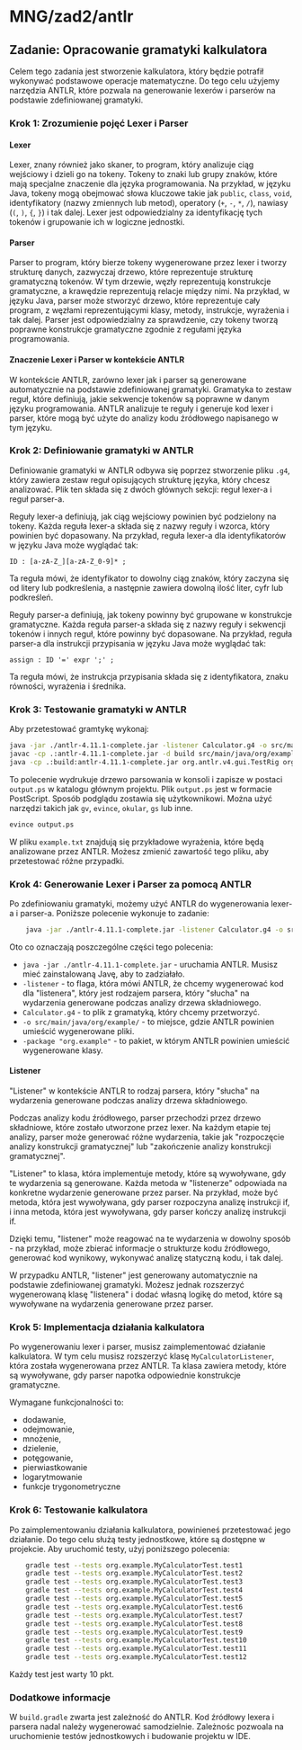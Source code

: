 # MNG/zad2/antlr

## Zadanie: Opracowanie gramatyki kalkulatora

Celem tego zadania jest stworzenie kalkulatora, który będzie potrafił wykonywać podstawowe operacje matematyczne. Do
tego celu użyjemy narzędzia ANTLR, które pozwala na generowanie lexerów i parserów na podstawie zdefiniowanej gramatyki.

### Krok 1: Zrozumienie pojęć Lexer i Parser

#### Lexer

Lexer, znany również jako skaner, to program, który analizuje ciąg wejściowy i dzieli go na tokeny. Tokeny to znaki lub
grupy znaków, które mają specjalne znaczenie dla języka programowania. Na przykład, w języku Java, tokeny mogą obejmować
słowa kluczowe takie jak `public`, `class`, `void`, identyfikatory (nazwy zmiennych lub metod),
operatory (`+`, `-`, `*`, `/`), nawiasy (`(`, `)`, `{`, `}`) i tak dalej. Lexer jest odpowiedzialny za identyfikację
tych tokenów i grupowanie ich w logiczne jednostki.

#### Parser

Parser to program, który bierze tokeny wygenerowane przez lexer i tworzy strukturę danych, zazwyczaj drzewo, które
reprezentuje strukturę gramatyczną tokenów. W tym drzewie, węzły reprezentują konstrukcje gramatyczne, a krawędzie
reprezentują relacje między nimi. Na przykład, w języku Java, parser może stworzyć drzewo, które reprezentuje cały
program, z węzłami reprezentującymi klasy, metody, instrukcje, wyrażenia i tak dalej. Parser jest odpowiedzialny za
sprawdzenie, czy tokeny tworzą poprawne konstrukcje gramatyczne zgodnie z regułami języka programowania.

#### Znaczenie Lexer i Parser w kontekście ANTLR

W kontekście ANTLR, zarówno lexer jak i parser są generowane automatycznie na podstawie zdefiniowanej gramatyki.
Gramatyka to zestaw reguł, które definiują, jakie sekwencje tokenów są poprawne w danym języku programowania. ANTLR
analizuje te reguły i generuje kod lexer i parser, które mogą być użyte do analizy kodu źródłowego napisanego w tym
języku.

### Krok 2: Definiowanie gramatyki w ANTLR

Definiowanie gramatyki w ANTLR odbywa się poprzez stworzenie pliku `.g4`, który zawiera zestaw reguł opisujących
strukturę języka, który chcesz analizować. Plik ten składa się z dwóch głównych sekcji: reguł lexer-a i reguł parser-a.

Reguły lexer-a definiują, jak ciąg wejściowy powinien być podzielony na tokeny. Każda reguła lexer-a składa się z nazwy
reguły i wzorca, który powinien być dopasowany. Na przykład, reguła lexer-a dla identyfikatorów w języku Java może
wyglądać tak:

```antlr
ID : [a-zA-Z_][a-zA-Z_0-9]* ;
```

Ta reguła mówi, że identyfikator to dowolny ciąg znaków, który zaczyna się od litery lub podkreślenia, a następnie
zawiera dowolną ilość liter, cyfr lub podkreśleń.

Reguły parser-a definiują, jak tokeny powinny być grupowane w konstrukcje gramatyczne. Każda reguła parser-a składa się
z nazwy reguły i sekwencji tokenów i innych reguł, które powinny być dopasowane. Na przykład, reguła parser-a dla
instrukcji przypisania w języku Java może wyglądać tak:

```antlr
assign : ID '=' expr ';' ;
```

Ta reguła mówi, że instrukcja przypisania składa się z identyfikatora, znaku równości, wyrażenia i średnika.

### Krok 3: Testowanie gramatyki w ANTLR

Aby przetestować gramtykę wykonaj:

```bash
java -jar ./antlr-4.11.1-complete.jar -listener Calculator.g4 -o src/main/java/org/example/ -package "org.example"
javac -cp .:antlr-4.11.1-complete.jar -d build src/main/java/org/example/*.java
java -cp .:build:antlr-4.11.1-complete.jar org.antlr.v4.gui.TestRig org.example.Calculator expression -tree -ps output.ps example.txt
```
To polecenie wydrukuje drzewo parsowania w konsoli i zapisze w postaci `output.ps` w katalogu głównym projektu.
Plik `output.ps` jest w formacie PostScript. Sposób podglądu zostawia się użytkownikowi. Można użyć narzędzi takich jak
`gv`, `evince`, `okular`, `gs` lub inne.

```bash
evince output.ps
```

W pliku `example.txt` znajdują się przykładowe wyrażenia, które będą analizowane przez ANTLR. Możesz zmienić zawartość
tego pliku, aby przetestować różne przypadki.

### Krok 4: Generowanie Lexer i Parser za pomocą ANTLR

Po zdefiniowaniu gramatyki, możemy użyć ANTLR do wygenerowania lexer-a i parser-a. Poniższe polecenie wykonuje to
zadanie:

```bash
    java -jar ./antlr-4.11.1-complete.jar -listener Calculator.g4 -o src/main/java/org/example/ -package "org.example"
```

Oto co oznaczają poszczególne części tego polecenia:

- `java -jar ./antlr-4.11.1-complete.jar` - uruchamia ANTLR. Musisz mieć zainstalowaną Javę, aby to zadziałało.
- `-listener` - to flaga, która mówi ANTLR, że chcemy wygenerować kod dla "listenera", który jest rodzajem parsera,
  który "słucha" na wydarzenia generowane podczas analizy drzewa składniowego.
- `Calculator.g4` - to plik z gramatyką, który chcemy przetworzyć.
- `-o src/main/java/org/example/` - to miejsce, gdzie ANTLR powinien umieścić wygenerowane pliki.
- `-package "org.example"` - to pakiet, w którym ANTLR powinien umieścić wygenerowane klasy.

#### Listener

"Listener" w kontekście ANTLR to rodzaj parsera, który "słucha" na wydarzenia generowane podczas analizy drzewa składniowego.

Podczas analizy kodu źródłowego, parser przechodzi przez drzewo składniowe, które zostało utworzone przez lexer. Na każdym etapie tej analizy, parser może generować różne wydarzenia, takie jak "rozpoczęcie analizy konstrukcji gramatycznej" lub "zakończenie analizy konstrukcji gramatycznej".

"Listener" to klasa, która implementuje metody, które są wywoływane, gdy te wydarzenia są generowane. Każda metoda w "listenerze" odpowiada na konkretne wydarzenie generowane przez parser. Na przykład, może być metoda, która jest wywoływana, gdy parser rozpoczyna analizę instrukcji if, i inna metoda, która jest wywoływana, gdy parser kończy analizę instrukcji if.

Dzięki temu, "listener" może reagować na te wydarzenia w dowolny sposób - na przykład, może zbierać informacje o strukturze kodu źródłowego, generować kod wynikowy, wykonywać analizę statyczną kodu, i tak dalej.

W przypadku ANTLR, "listener" jest generowany automatycznie na podstawie zdefiniowanej gramatyki. Możesz jednak rozszerzyć wygenerowaną klasę "listenera" i dodać własną logikę do metod, które są wywoływane na wydarzenia generowane przez parser.

### Krok 5: Implementacja działania kalkulatora

Po wygenerowaniu lexer i parser, musisz zaimplementować działanie kalkulatora. W tym celu musisz rozszerzyć
klasę `MyCalculatorListener`, która została wygenerowana przez ANTLR. Ta klasa zawiera metody, które są wywoływane, gdy
parser napotka odpowiednie konstrukcje gramatyczne.

Wymagane funkcjonalności to:

- dodawanie,
- odejmowanie,
- mnożenie,
- dzielenie,
- potęgowanie,
- pierwiastkowanie
- logarytmowanie
- funkcje trygonometryczne

### Krok 6: Testowanie kalkulatora

Po zaimplementowaniu działania kalkulatora, powinieneś przetestować jego działanie. Do tego celu służą testy
jednostkowe, które są dostępne w projekcie. Aby uruchomić testy, użyj poniższego polecenia:

```bash
    gradle test --tests org.example.MyCalculatorTest.test1
    gradle test --tests org.example.MyCalculatorTest.test2
    gradle test --tests org.example.MyCalculatorTest.test3
    gradle test --tests org.example.MyCalculatorTest.test4
    gradle test --tests org.example.MyCalculatorTest.test5
    gradle test --tests org.example.MyCalculatorTest.test6
    gradle test --tests org.example.MyCalculatorTest.test7
    gradle test --tests org.example.MyCalculatorTest.test8
    gradle test --tests org.example.MyCalculatorTest.test9
    gradle test --tests org.example.MyCalculatorTest.test10
    gradle test --tests org.example.MyCalculatorTest.test11
    gradle test --tests org.example.MyCalculatorTest.test12
```

Każdy test jest warty 10 pkt.

### Dodatkowe informacje

W `build.gradle` zwarta jest zależność do ANTLR. Kod źródłowy lexera i parsera nadal należy wygenerować samodzielnie.
Zależnośc pozwoala na uruchomienie testów jednostkowych i budowanie projektu w IDE.